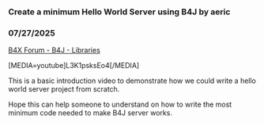 ### Create a minimum Hello World Server using B4J by aeric
### 07/27/2025
[B4X Forum - B4J - Libraries](https://www.b4x.com/android/forum/threads/167857/)

[MEDIA=youtube]L3K1psksEo4[/MEDIA]  
  
This is a basic introduction video to demonstrate how we could write a hello world server project from scratch.  
  
Hope this can help someone to understand on how to write the most minimum code needed to make B4J server works.